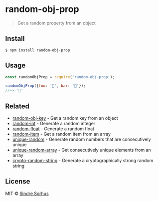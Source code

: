 # random-obj-prop

> Get a random property from an object


## Install

```
$ npm install random-obj-prop
```


## Usage

```js
const randomObjProp = require('random-obj-prop');

randomObjProp({foo: '🐴', bar: '🦄'});
//=> '🦄'
```


## Related

- [random-obj-key](https://github.com/sindresorhus/random-obj-key) - Get a random key from an object
- [random-int](https://github.com/sindresorhus/random-int) - Generate a random integer
- [random-float](https://github.com/sindresorhus/random-float) - Generate a random float
- [random-item](https://github.com/sindresorhus/random-item) - Get a random item from an array
- [unique-random](https://github.com/sindresorhus/unique-random) - Generate random numbers that are consecutively unique
- [unique-random-array](https://github.com/sindresorhus/unique-random-array) - Get consecutively unique elements from an array
- [crypto-random-string](https://github.com/sindresorhus/crypto-random-string) - Generate a cryptographically strong random string


## License

MIT © [Sindre Sorhus](https://sindresorhus.com)
